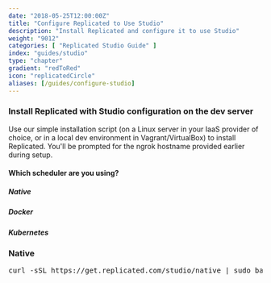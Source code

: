```yaml
---
date: "2018-05-25T12:00:00Z"
title: "Configure Replicated to Use Studio"
description: "Install Replicated and configure it to use Studio"
weight: "9012"
categories: [ "Replicated Studio Guide" ]
index: "guides/studio"
type: "chapter"
gradient: "redToRed"
icon: "replicatedCircle"
aliases: [/guides/configure-studio]
---
```


### Install Replicated with Studio configuration on the dev server

Use our simple installation script (on a Linux server in your IaaS provider of choice, or in a local dev environment in Vagrant/VirtualBox) to install Replicated. You'll be prompted for the ngrok hostname provided earlier during setup.

<h4 class="u-fontWeight--bold u-fontSize--larger u-color--tuna u-marginBottom--more u-marginTop--more">Which scheduler are you using?</h4>
<div class="flex">
    <h5 id="native-link" class="studioIntro--link selected">Native</h5>
    <h5 id="swarm-link" class="studioIntro--link">Docker</h5>
    <h5 id="kubernetes-link" class="studioIntro--link">Kubernetes</h5>
</div>

<div class="studioIntro--installScript native" style="display: block;">
    <h3>Native</h3>
    <pre class="language-bash">curl -sSL https://get.replicated.com/studio/native | sudo bash</pre>
</div>

<div class="studioIntro--installScript swarm" style="display: none;">
    <h3>Swarm</h3>
    <pre class="language-bash">curl -sSL https://get.replicated.com/studio/swarm  | sudo bash</pre>
</div>

<div class="studioIntro--installScript kubernetes" style="display: none;">
    <h3>Kubernetes</h3>
    <pre class="language-bash">curl -sSL https://get.replicated.com/studio/k8s | sudo bash</pre>
</div>


